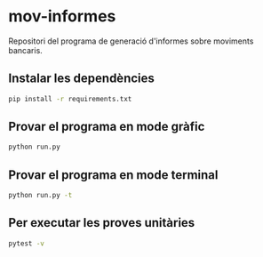 # mov-informes
Repositori del programa de generació d'informes sobre moviments bancaris.

## Instalar les dependències

```bash
pip install -r requirements.txt
```

## Provar el programa en mode gràfic

```bash
python run.py
```

## Provar el programa en mode terminal

```bash
python run.py -t
```

## Per executar les proves unitàries

```bash
pytest -v
```
